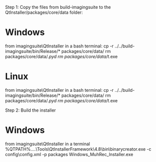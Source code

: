 Step 1: Copy the files from build-imagingsuite to the QtInstaller/packages/core/data folder:

# Windows
from imagingsuite\QtInstaller in a bash terminal:
    cp -r ../../build-imagingsuite/bin/Release/* packages/core/data/
    rm packages/core/data/*.pyd
    rm packages/core/data/t*.exe

# Linux
from imagingsuite\QtInstaller in a bash terminal:
    cp -r ../../build-imagingsuite/bin/Release/* packages/core/data/
    rm packages/core/data/*.pyd
    rm packages/core/data/t*.exe

Step 2: Build the installer

# Windows
from imagingsuite\QtInstaller in a terminal
    %QTPATH%\..\..\Tools\QtInstallerFramework\4.8\bin\binarycreator.exe -c config\config.xml -p packages Windows_MuhRec_Installer.exe

